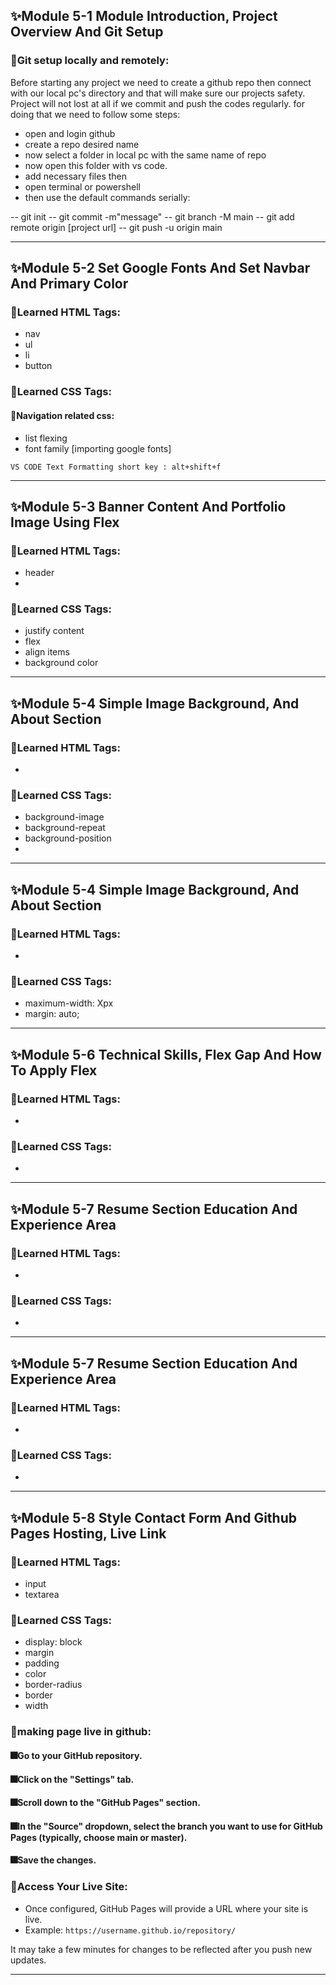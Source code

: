 ## ✨Module 5-1 Module Introduction, Project Overview And Git Setup

### 🧨Git setup locally and remotely:

Before starting any project we need to create a github repo then connect with our local pc's directory and that will make sure our projects safety. Project will not lost at all if we commit and push the codes regularly. for doing that we need to follow some steps:

- open and login github
- create a repo desired name
- now select a folder in local pc with the same name of repo
- now open this folder with vs code.
- add necessary files then
- open terminal or powershell
- then use the default commands serially:

-- git init
-- git commit -m"message"
-- git branch -M main
-- git add remote origin [project url]
-- git push -u origin main

---

## ✨Module 5-2 Set Google Fonts And Set Navbar And Primary Color

### 🧨Learned HTML Tags:
- nav
- ul
- li
- button

### 🧨Learned CSS Tags:

#### 🎇Navigation related css:
- list flexing
- font family [importing google fonts]

`VS CODE Text Formatting short key : alt+shift+f`

---

## ✨Module 5-3 Banner Content And Portfolio Image Using Flex

### 🧨Learned HTML Tags:
- header
- 

### 🧨Learned CSS Tags:
- justify content
- flex
- align items
- background color

---

## ✨Module 5-4 Simple Image Background, And About Section

### 🧨Learned HTML Tags:
- 

### 🧨Learned CSS Tags:
- background-image
- background-repeat
- background-position
- 

---

## ✨Module 5-4 Simple Image Background, And About Section

### 🧨Learned HTML Tags:
- 

### 🧨Learned CSS Tags:
- maximum-width: Xpx
- margin: auto;

---

## ✨Module 5-6 Technical Skills, Flex Gap And How To Apply Flex

### 🧨Learned HTML Tags:
- 

### 🧨Learned CSS Tags:
- 

---

## ✨Module 5-7 Resume Section Education And Experience Area

### 🧨Learned HTML Tags:
- 

### 🧨Learned CSS Tags:
- 

---

## ✨Module 5-7 Resume Section Education And Experience Area

### 🧨Learned HTML Tags:
- 

### 🧨Learned CSS Tags:
- 

---

## ✨Module 5-8 Style Contact Form And Github Pages Hosting, Live Link

### 🧨Learned HTML Tags:
- input
- textarea

### 🧨Learned CSS Tags:
- display: block
- margin
- padding
- color
- border-radius
- border
- width

### 🧨making page live in github:

#### 🎆Go to your GitHub repository.
#### 🎆Click on the "Settings" tab.
#### 🎆Scroll down to the "GitHub Pages" section.
#### 🎆In the "Source" dropdown, select the branch you want to use for GitHub Pages (typically, choose main or master).
#### 🎆Save the changes.

### 🧨Access Your Live Site:

- Once configured, GitHub Pages will provide a URL where your site is live.
- Example: `https://username.github.io/repository/`

It may take a few minutes for changes to be reflected after you push new updates.

---

